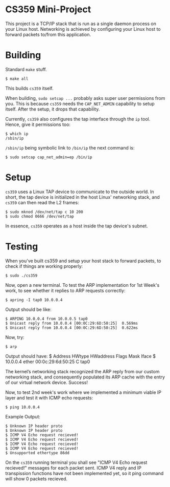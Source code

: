 # CS359 Mini-Project

This project is a TCP/IP stack that is run as a single daemon process on your Linux host. Networking is achieved by configuring your Linux host to forward packets to/from this application.

# Building

Standard `make` stuff.

    $ make all

This builds `cs359` itself.

When building, `sudo setcap ...` probably asks super user permissions from you. This is because `cs359` needs the `CAP_NET_ADMIN` capability to setup itself. After the setup, it drops that capability.

Currently, `cs359` also configures the tap interface through the `ip` tool. Hence, give it permissions too:

    $ which ip
    /sbin/ip

`/sbin/ip` being symbolic link to `/bin/ip` the next command is: 

    $ sudo setcap cap_net_admin=ep /bin/ip

# Setup

`cs359` uses a Linux TAP device to communicate to the outside world. In short, the tap device is initialized in the host Linux' networking stack, and `cs359` can then read the L2 frames:

    $ sudo mknod /dev/net/tap c 10 200
    $ sudo chmod 0666 /dev/net/tap

In essence, `cs359` operates as a host inside the tap device's subnet. 

# Testing

When you've built cs359 and setup your host stack to forward packets, to check if things are working properly:

    $ sudo ./cs359

Now, open a new terminal.
To test the ARP implementation for 1st Week's work, to see whether it replies to ARP requests correctly:

    $ apring -I tap0 10.0.0.4

Output should be like:
    
    $ ARPING 10.0.0.4 from 10.0.0.5 tap0
    $ Unicast reply from 10.0.0.4 [00:0C:29:6D:50:25]  0.569ms
    $ Unicast reply from 10.0.0.4 [00:0C:29:6D:50:25]  0.622ms

Now, try:

    $ arp

Output should have:
    $ Address                  HWtype  HWaddress           Flags Mask            Iface
    $ 10.0.0.4                 ether   00:0c:29:6d:50:25   C                     tap0

The kernel’s networking stack recognized the ARP reply from our custom networking stack, and consequently populated its ARP cache with the entry of our virtual network device. Success!

Now, to test 2nd week's work where we implemented a minimum viable IP layer and test it with ICMP echo requests:

    $ ping 10.0.0.4 
    
Example Output:

    $ Unknown IP header proto
    $ Unknown IP header proto
    $ ICMP V4 Echo request recieved!    
    $ ICMP V4 Echo request recieved!
    $ ICMP V4 Echo request recieved!
    $ ICMP V4 Echo request recieved!
    $ Unsupported ethertype 86dd

On the `cs359` running terminal you shall see "ICMP V4 Echo request recieved!" messages for each packet sent. ICMP V4 reply and IP transpission functions have not been implemented yet, so it ping command will show 0 packets recieved. 

